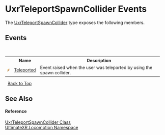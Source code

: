 # UxrTeleportSpawnCollider Events
 

The <a href="T_UltimateXR_Locomotion_UxrTeleportSpawnCollider">UxrTeleportSpawnCollider</a> type exposes the following members.


## Events
&nbsp;<table><tr><th></th><th>Name</th><th>Description</th></tr><tr><td>![Public event](media/pubevent.gif "Public event")</td><td><a href="E_UltimateXR_Locomotion_UxrTeleportSpawnCollider_Teleported">Teleported</a></td><td>
Event raised when the user was teleported by using the spawn collider.</td></tr></table>&nbsp;
<a href="#uxrteleportspawncollider-events">Back to Top</a>

## See Also


#### Reference
<a href="T_UltimateXR_Locomotion_UxrTeleportSpawnCollider">UxrTeleportSpawnCollider Class</a><br /><a href="N_UltimateXR_Locomotion">UltimateXR.Locomotion Namespace</a><br />